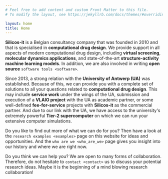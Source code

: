 ```yaml
---
# Feel free to add content and custom Front Matter to this file.
# To modify the layout, see https://jekyllrb.com/docs/themes/#overriding-theme-defaults

layout: home
title: Home
---
```

**Silicos-it** is a Belgian consultancy company that was founded in 2010 and that is specialised in **computational drug design**. We provide support in all aspects of modern computational drug design, including **virtual screening**, **molecular dynamics applications**, and state-of-the-art **structure-activity machine learning models**. In addition, we are also involved in writing **open source** `software tools <software>`.

Since 2013, a strong relation with the **University of Antwerp (UA)** was established. Because of this, we can provide you with a complete set of solutions to all your questions related to **computational drug design**. This may include **service work** under the wings of the UA, submission and execution of a **VLAIO project** with the UA as academic partner, or some well-defined **fee-for-service** projects with **Silicos-it** as the commercial partner. And due to our link with the UA, we have access to the university's extremely powerful **Tier-2 supercomputer** on which we can run your extensive computer simulations.

Do you like to find out more of what we can do for you? Then have a look at the `research examples <examples>` page on this website for ideas and opportunities. And the `who are we <who_are_we>` page gives you insight into our history and where we are right now.

Do you think we can help you? We are open to many forms of collaboration. Therefore, do not hesitate to `contact <contact>` us to discuss your potential research ideas. Maybe it is the beginning of a mind blowing research collaboration!
